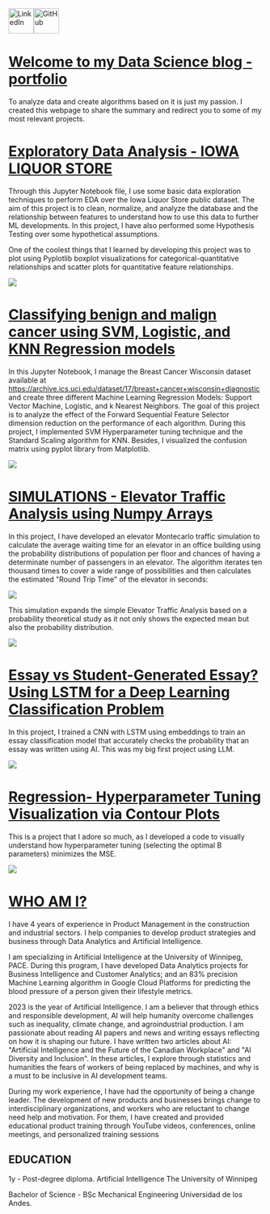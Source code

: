 

<div style="display: flex; align-items: center;">
  <a href="https://www.linkedin.com/in/josesvillalba/">
    <img src="assets/img/linkedin.png" alt="LinkedIn" width="50" height="50">
  </a>
  <a href="https://github.com/jsebastianvillalba">
    <img src="assets/img/github.png" alt="GitHub" width="50" height="50">
  </a>
</div>

# [Welcome to my Data Science blog - portfolio](https://www.linkedin.com/in/josesvillalba/)

To analyze data and create algorithms based on it is just my passion. I created this webpage to share the summary and redirect you to some of my most relevant projects.


# [Exploratory Data Analysis - IOWA LIQUOR STORE](https://github.com/jsebastianvillalba/EDA/blob/main/EDA_project_JoseSebastian_Villalba.ipynb)

Through this Jupyter Notebook file, I use some basic data exploration techniques to perform EDA over the Iowa Liquor Store public dataset. The aim of this project is to clean, normalize, and analyze the database and the relationship between features to understand how to use this data to further ML developments. In this project, I have also performed some Hypothesis Testing over some hypothetical assumptions.

One of the coolest things that I learned by developing this project was to plot using Pyplotlib boxplot visualizations for categorical-quantitative relationships and scatter plots for quantitative feature relationships.

![](/assets/img/IOWA2.png)

# [Classifying benign and malign cancer using SVM, Logistic, and KNN Regression models](https://github.com/jsebastianvillalba/classification/blob/main/Lab3_JoseSVillalba_AIML.ipynb)

In this Jupyter Notebook, I manage the Breast Cancer Wisconsin dataset available at https://archive.ics.uci.edu/dataset/17/breast+cancer+wisconsin+diagnostic and create three different Machine Learning Regression Models: Support Vector Machine, Logistic, and k Nearest Neighbors. The goal of this project is to analyze the effect of the Forward Sequential Feature Selector dimension reduction on the performance of each algorithm. During this project, I implemented SVM Hyperparameter tuning technique and the Standard Scaling algorithm for KNN. Besides, I visualized the confusion matrix using pyplot library from Matplotlib.

![](/assets/img/confmatr.png)

# [SIMULATIONS - Elevator Traffic Analysis using Numpy Arrays](https://github.com/jsebastianvillalba/jsebastianvillalba.github.io/blob/main/Elevator_Traffic_Simulation_.ipynb)

In this project, I have developed an elevator Montecarlo traffic simulation to calculate the average waiting time for an elevator in an office building using the probability distributions of population per floor and chances of having a determinate number of passengers in an elevator. The algorithm iterates ten thousand times to cover a wide range of possibilities and then calculates the estimated "Round Trip Time" of the elevator in seconds:

![](/assets/img/RTT.png)

This simulation expands the simple Elevator Traffic Analysis based on a probability theoretical study as it not only shows the expected mean but also the probability distribution.

![](/assets/img/RTTdist.png)

# [Essay vs Student-Generated Essay? Using LSTM for a Deep Learning Classification Problem](LSTM_Essay_Classification.ipynb)

In this project, I trained a CNN with LSTM using embeddings to train an essay classification model that accurately checks the probability that an essay was written using AI. This was my big first project using LLM. 

![](assets/img/LSTM.jpg)

# [Regression- Hyperparameter Tuning Visualization via Contour Plots](linear_reg.ipynb)

This is a project that I adore so much, as I developed a code to visually understand how hyperparameter tuning (selecting the optimal B parameters) minimizes the MSE. 


![](assets/img/Contour_plots.jpg)

# [WHO AM I?](https://www.linkedin.com/in/josesvillalba/)
I have 4 years of experience in Product Management in the construction and industrial sectors. I help companies to develop product strategies and business through Data Analytics and Artificial Intelligence.

I am specializing in Artificial Intelligence at the University of Winnipeg, PACE. During this program, I have developed Data Analytics projects for Business Intelligence and Customer Analytics; and an 83% precision Machine Learning algorithm in Google Cloud Platforms for predicting the blood pressure of a person given their lifestyle metrics. 

2023 is the year of Artificial Intelligence. I am a believer that through ethics and responsible development, AI will help humanity overcome challenges such as inequality, climate change, and agroindustrial production. I am passionate about reading AI papers and news and writing essays reflecting on how it is shaping our future. I have written two articles about AI: "Artificial Intelligence and the Future of the Canadian Workplace" and "AI Diversity and Inclusion". In these articles, I explore through statistics and humanities the fears of workers of being replaced by machines, and why is a must to be inclusive in AI development teams. 

During my work experience, I have had the opportunity of being a change leader. The development of new products and businesses brings change to interdisciplinary organizations, and workers who are reluctant to change need help and motivation. For them, I have created and provided educational product training through YouTube videos, conferences, online meetings, and personalized training sessions

## EDUCATION 

1y - Post-degree diploma. Artificial Intelligence
The University of Winnipeg

Bachelor of Science - BSc Mechanical Engineering
Universidad de los Andes.



